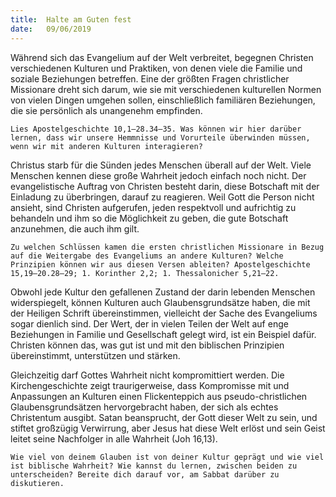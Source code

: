 ```yaml
---
title:  Halte am Guten fest
date:   09/06/2019
---
```


Während sich das Evangelium auf der Welt verbreitet, begegnen Christen verschiedenen Kulturen und Praktiken, von denen viele die Familie und soziale Beziehungen betreffen. Eine der größten Fragen christlicher Missionare dreht sich darum, wie sie mit verschiedenen kulturellen Normen von vielen Dingen umgehen sollen, einschließlich familiären Beziehungen, die sie persönlich als unangenehm empfinden.

`Lies Apostelgeschichte 10,1–28.34–35. Was können wir hier darüber lernen, dass wir unsere Hemmnisse und Vorurteile überwinden müssen, wenn wir mit anderen Kulturen interagieren?`

Christus starb für die Sünden jedes Menschen überall auf der Welt. Viele Menschen kennen diese große Wahrheit jedoch einfach noch nicht. Der evangelistische Auftrag von Christen besteht darin, diese Botschaft mit der Einladung zu überbringen, darauf zu reagieren. Weil Gott die Person nicht ansieht, sind Christen aufgerufen, jeden respektvoll und aufrichtig zu behandeln und ihm so die Möglichkeit zu geben, die gute Botschaft anzunehmen, die auch ihm gilt.

`Zu welchen Schlüssen kamen die ersten christlichen Missionare in Bezug auf die Weitergabe des Evangeliums an andere Kulturen? Welche Prinzipien können wir aus diesen Versen ableiten? Apostelgeschichte 15,19–20.28–29; 1. Korinther 2,2; 1. Thessalonicher 5,21–22.`

Obwohl jede Kultur den gefallenen Zustand der darin lebenden Menschen widerspiegelt, können Kulturen auch Glaubensgrundsätze haben, die mit der Heiligen Schrift übereinstimmen, vielleicht der Sache des Evangeliums sogar dienlich sind. Der Wert, der in vielen Teilen der Welt auf enge Beziehungen in Familie und Gesellschaft gelegt wird, ist ein Beispiel dafür. Christen können das, was gut ist und mit den biblischen Prinzipien übereinstimmt, unterstützen und stärken.

Gleichzeitig darf Gottes Wahrheit nicht kompromittiert werden. Die Kirchengeschichte zeigt traurigerweise, dass Kompromisse mit und Anpassungen an Kulturen einen Flickenteppich aus pseudo-christlichen Glaubensgrundsätzen hervorgebracht haben, der sich als echtes Christentum ausgibt. Satan beansprucht, der Gott dieser Welt zu sein, und stiftet großzügig Verwirrung, aber Jesus hat diese Welt erlöst und sein Geist leitet seine Nachfolger in alle Wahrheit (Joh 16,13).

`Wie viel von deinem Glauben ist von deiner Kultur geprägt und wie viel ist biblische Wahrheit? Wie kannst du lernen, zwischen beiden zu unterscheiden? Bereite dich darauf vor, am Sabbat darüber zu diskutieren.`          
